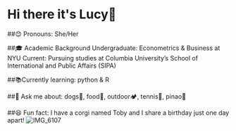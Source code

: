 # Hi there it's Lucy👋


##😊 Pronouns: She/Her


##🎓 Academic Background
Undergraduate: Econometrics & Business at NYU
Current: Pursuing studies at Columbia University’s School of International and Public Affairs (SIPA)


##📚Currently learning: python & R




##💬 Ask me about: dogs🐶, food🍨, outdoor🏕️, tennis🎾, pinao🎹


##😆 Fun fact: I have a corgi named Toby and I share a birthday just one day apart!
![IMG_6107](https://github.com/user-attachments/assets/1f3de4cb-f3af-4833-934b-5d57c7d75665)



